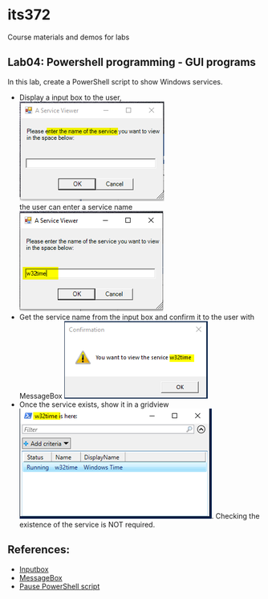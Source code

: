 # its372
Course materials and demos for labs

## Lab04: Powershell programming - GUI programs

In this lab, create a PowerShell script to show Windows services.

* Display a input box to the user,
![input box](img/input.png)  
the user can enter a service name 
![enter a service name](img/typein.png)
* Get the service name from the input box and confirm it to the user with MessageBox 
![MessageBox](img/confirm.png)
* Once the service exists, show it in a gridview 
![gridview](img/show.png). 
Checking the existence of the service is NOT required.

## References:
* [Inputbox](https://docs.microsoft.com/en-us/powershell/scripting/samples/creating-a-custom-input-box?view=powershell-6)
* [MessageBox](https://michlstechblog.info/blog/powershell-show-a-messagebox/)
* [Pause PowerShell script](https://stackoverflow.com/questions/3963100/how-do-you-do-a-pause-with-powershell-2-0)




